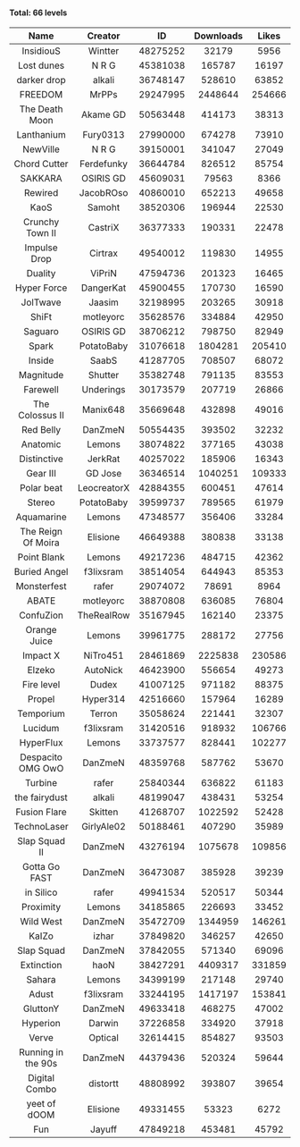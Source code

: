 #### Total: 66 levels

| Name | Creator | ID | Downloads | Likes |
|:---:|:---:|:---:|:---:|:---:|
| InsidiouS | Wintter | 48275252 | 32179 | 5956
| Lost dunes | N R G | 45381038 | 165787 | 16197
| darker drop | alkali | 36748147 | 528610 | 63852
| FREEDOM | MrPPs | 29247995 | 2448644 | 254666
| The Death Moon | Akame GD | 50563448 | 414173 | 38313
| Lanthanium | Fury0313 | 27990000 | 674278 | 73910
| NewVille | N R G | 39150001 | 341047 | 27049
| Chord Cutter | Ferdefunky | 36644784 | 826512 | 85754
| SAKKARA | OSIRIS GD | 45609031 | 79563 | 8366
| Rewired | JacobROso | 40860010 | 652213 | 49658
| KaoS | Samoht | 38520306 | 196944 | 22530
| Crunchy Town II | CastriX | 36377333 | 190331 | 22478
| Impulse Drop  | Cirtrax | 49540012 | 119830 | 14955
| Duality | ViPriN | 47594736 | 201323 | 16465
| Hyper Force | DangerKat | 45900455 | 170730 | 16590
| JolTwave | Jaasim | 32198995 | 203265 | 30918
| ShiFt | motleyorc | 35628576 | 334884 | 42950
| Saguaro | OSIRIS GD | 38706212 | 798750 | 82949
| Spark | PotatoBaby | 31076618 | 1804281 | 205410
| Inside | SaabS | 41287705 | 708507 | 68072
| Magnitude | Shutter | 35382748 | 791135 | 83553
| Farewell | Underings | 30173579 | 207719 | 26866
| The Colossus II | Manix648 | 35669648 | 432898 | 49016
| Red Belly | DanZmeN | 50554435 | 393502 | 32232
| Anatomic | Lemons | 38074822 | 377165 | 43038
| Distinctive | JerkRat | 40257022 | 185906 | 16343
| Gear III | GD Jose | 36346514 | 1040251 | 109333
| Polar beat | LeocreatorX | 42884355 | 600451 | 47614
| Stereo | PotatoBaby | 39599737 | 789565 | 61979
| Aquamarine | Lemons | 47348577 | 356406 | 33284
| The Reign Of Moira | Elisione | 46649388 | 380838 | 33138
| Point Blank | Lemons | 49217236 | 484715 | 42362
| Buried Angel | f3lixsram | 38514054 | 644943 | 85353
| Monsterfest | rafer | 29074072 | 78691 | 8964
| ABATE | motleyorc | 38870808 | 636085 | 76804
| ConfuZion | TheRealRow | 35167945 | 162140 | 23375
| Orange Juice | Lemons | 39961775 | 288172 | 27756
| Impact X | NiTro451 | 28461869 | 2225838 | 230586
| Elzeko | AutoNick | 46423900 | 556654 | 49273
| Fire level | Dudex | 41007125 | 971182 | 88375
| Propel | Hyper314 | 42516660 | 157964 | 16289
| Temporium | Terron | 35058624 | 221441 | 32307
| Lucidum | f3lixsram | 31420516 | 918932 | 106766
| HyperFlux | Lemons | 33737577 | 828441 | 102277
| Despacito OMG OwO | DanZmeN | 48359768 | 587762 | 53670
| Turbine | rafer | 25840344 | 636822 | 61183
| the fairydust | alkali | 48199047 | 438431 | 53254
| Fusion Flare | Skitten | 41268707 | 1022592 | 52428
| TechnoLaser | GirlyAle02 | 50188461 | 407290 | 35989
| Slap Squad II | DanZmeN | 43276194 | 1075678 | 109856
| Gotta Go FAST | DanZmeN | 36473087 | 385928 | 39239
| in Silico | rafer | 49941534 | 520517 | 50344
| Proximity | Lemons | 34185865 | 226693 | 33452
| Wild West | DanZmeN | 35472709 | 1344959 | 146261
| KaIZo | izhar | 37849820 | 346257 | 42650
| Slap Squad | DanZmeN | 37842055 | 571340 | 69096
| Extinction | haoN | 38427291 | 4409317 | 331859
| Sahara | Lemons | 34399199 | 217148 | 29740
| Adust | f3lixsram | 33244195 | 1417197 | 153841
| GluttonY | DanZmeN | 49633418 | 468275 | 47002
| Hyperion | Darwin | 37226858 | 334920 | 37918
| Verve | Optical | 32614415 | 854827 | 93503
| Running in the 90s | DanZmeN | 44379436 | 520324 | 59644
| Digital Combo | distortt | 48808992 | 393807 | 39654
| yeet of dOOM | Elisione | 49331455 | 53323 | 6272
| Fun | Jayuff | 47849218 | 453481 | 45792

